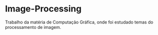 # Image-Processing

Trabalho da matéria de Computação Gráfica, onde foi estudado temas do processamento de imagem. 
